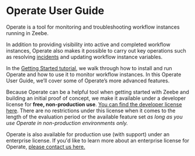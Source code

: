 # Operate User Guide

Operate is a tool for monitoring and troubleshooting workflow instances running in Zeebe. 

In addition to providing visibility into active and completed workflow instances, Operate also makes it possible to carry out key operations such as resolving [incidents](/reference/incidents.html) and updating workflow instance variables.

In the [Getting Started tutorial](/getting-started/), we walk through how to install and run Operate and how to use it to monitor workflow instances. In this Operate User Guide, we’ll cover some of Operate’s more advanced features.

Because Operate can be a helpful tool when getting started with Zeebe and building an initial proof of concept, we make it available under a developer license for **free, non-production use**. [You can find the developer license here](https://zeebe.io/legal/operate-evaluation-license/). There are no restrictions under this license when it comes to the length of the evaluation period or the available feature set _as long as you use Operate in non-production environments only._ 

Operate is also available for production use (with support) under an enterprise license. If you'd like to learn more about an enterprise license for Operate, [please contact us here.](https://zeebe.io/enterprise/)
